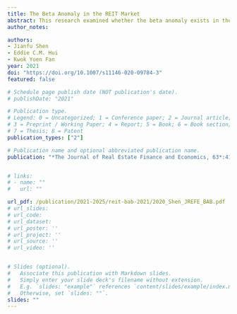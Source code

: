 ```yaml
---
title: The Beta Anomaly in the REIT Market
abstract: This research examined whether the beta anomaly exists in the REIT market. By analysing a low-minus-high beta strategy and a betting-against-beta strategy in the REIT market, we find that high-beta REITs earn significantly lower risk-adjusted returns than low-beta REITs. This beta anomaly is only significant in the New REIT Era after 1993. The negative relationship between beta and REIT stock return does not disappear after taking into account some firm characteristics, suggesting that the beta anomaly in the REIT market is not driven by beta’s correlation with profitability, asset growth, lottery-like return or the skewness of stock returns. We find that institutional investors, whose portfolios increasingly contain a significant proportion of REITs, prefer the high-beta REITs. The exposure of institutional investors to high-beta REITs could explain the beta anomaly in the REIT market.
author_notes:

authors:
- Jianfu Shen
- Eddie C.M. Hui
- Kwok Yuen Fan
year: 2021
doi: "https://doi.org/10.1007/s11146-020-09784-3"
featured: false

# Schedule page publish date (NOT publication's date).
# publishDate: "2021"

# Publication type.
# Legend: 0 = Uncategorized; 1 = Conference paper; 2 = Journal article;
# 3 = Preprint / Working Paper; 4 = Report; 5 = Book; 6 = Book section;
# 7 = Thesis; 8 = Patent
publication_types: ["2"]

# Publication name and optional abbreviated publication name.
publication: "*The Journal of Real Estate Finance and Economics, 63*:414-436"


# links:
# - name: ""
#   url: ""

url_pdf: /publication/2021-2025/reit-bab-2021/2020_Shen_JREFE_BAB.pdf
# url_slides: 
# url_code: 
# url_dataset: 
# url_poster: ''
# url_project: ''
# url_source: ''
# url_video: ''


# Slides (optional).
#   Associate this publication with Markdown slides.
#   Simply enter your slide deck's filename without extension.
#   E.g. `slides: "example"` references `content/slides/example/index.md`.
#   Otherwise, set `slides: ""`.
slides: ""
---
```

